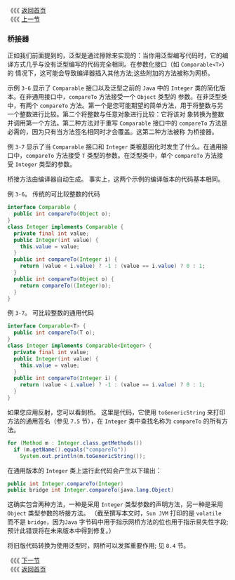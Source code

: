 《《《 [返回首页](../README.md)       <br/>
《《《 [上一节](06_Multiple_Bounds.md)

### 桥接器

正如我们前面提到的，泛型是通过擦除来实现的：当你用泛型编写代码时，它的编译方式几乎与没有泛型编写的代码完全相同。在参数化接口（如 `Comparable<T>`）的
情况下，这可能会导致编译器插入其他方法;这些附加的方法被称为网桥。

示例 `3-6` 显示了 `Comparable` 接口以及泛型之前的 `Java` 中的 `Integer` 类的简化版本。在非通用接口中，`compareTo` 方法接受一个 `Object` 类型的
参数。在非泛型类中，有两个 `compareTo` 方法。第一个是您可能期望的简单方法，用于将整数与另一个整数进行比较。第二个将整数与任意对象进行比较：它将该对
象转换为整数并调用第一个方法。第二种方法对于重写 `Comparable` 接口中的 `compareTo` 方法是必需的，因为只有当方法签名相同时才会覆盖。这第二种方法被称
为桥接器。

例 `3-7` 显示了当 `Comparable` 接口和 `Integer` 类被基因化时发生了什么。在通用接口中，`compareTo` 方法接受 `T` 类型的参数。在泛型类中，单个 
`compareTo` 方法接受 `Integer` 类型的参数。

桥接方法由编译器自动生成。 事实上，这两个示例的编译版本的代码基本相同。

例 `3-6`。 传统的可比较整数的代码

```java
interface Comparable {
  public int compareTo(Object o);
}
class Integer implements Comparable {
  private final int value;
  public Integer(int value) { 
    this.value = value; 
  }
  public int compareTo(Integer i) {
    return (value < i.value) ? -1 : (value == i.value) ? 0 : 1;
  }
  public int compareTo(Object o) {
    return compareTo((Integer)o);
  }
}
```

例 `3-7`。 可比较整数的通用代码

```java
interface Comparable<T> {
  public int compareTo(T o);
}
class Integer implements Comparable<Integer> {
  private final int value;
  public Integer(int value) { 
    this.value = value; 
  }
  public int compareTo(Integer i) {
    return (value < i.value) ? -1 : (value == i.value) ? 0 : 1;
  }
}
```

如果您应用反射，您可以看到桥。 这里是代码，它使用 `toGenericString` 来打印方法的通用签名（参见 `7.5` 节），在 `Integer` 类中查找名称为 `compareTo` 的所有方法。

```java
for (Method m : Integer.class.getMethods())
  if (m.getName().equals("compareTo"))
    System.out.println(m.toGenericString());
```

在通用版本的 `Integer` 类上运行此代码会产生以下输出：

```java
public int Integer.compareTo(Integer)
public bridge int Integer.compareTo(java.lang.Object)
```

这确实包含两种方法，一种是采用 `Integer` 类型参数的声明方法，另一种是采用 `Object` 类型参数的桥接方法。 （截至撰写本文时，`Sun JVM` 打印的是 
`volatile` 而不是 `bridge`，因为`Java` 字节码中用于指示网桥方法的位也用于指示易失性字段;预计此错误将在未来版本中得到修复。）

将旧版代码转换为使用泛型时，网桥可以发挥重要作用; 见 `8.4` 节。

《《《 [下一节](08_Covariant_Overriding.md)      <br/>
《《《 [返回首页](../README.md)
